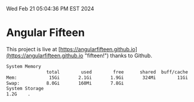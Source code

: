 Wed Feb 21 05:04:36 PM EST 2024

# Angular Fifteen


This project is live at [https://angularfifteen.github.io](https://angularfifteen.github.io "fifteen!") thanks to Github.

```bash
System Memory
               total        used        free      shared  buff/cache   available
Mem:            15Gi       2.1Gi       1.9Gi       324Mi        11Gi        13Gi
Swap:          8.0Gi       160Mi       7.8Gi
System Storage
1.2G	.
